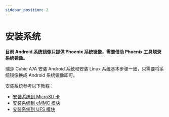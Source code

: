 ```yaml
---
sidebar_position: 2
---
```


# 安装系统

**目前 Android 系统镜像只提供 Phoenix 系统镜像，需要借助 Phoenix 工具烧录系统镜像。**

瑞莎 Cubie A7A 安装 Android 系统和安装 Linux 系统基本步骤一致，只需要将系统镜像换成 Android 系统镜像即可。

安装系统参考以下教程：

- [安装系统到 MicroSD 卡](../../low-level-dev/install-system/sd_system)
- [安装系统到 eMMC 模块](../../low-level-dev/install-system/fel-install-system/emmc_system)
- [安装系统到 UFS 模块](../../low-level-dev/install-system/fel-install-system/ufs_system)
